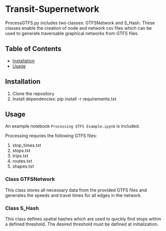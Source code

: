 # Transit-Supernetwork
ProcessGTFS.py includes two classes: GTFSNetwork and S_Hash. These classes enable the creation of node and network csv files which can be used to generate traversable graphical networks from GTFS files.

## Table of Contents

- [Installation](#installation)
- [Usage](#usage)

## Installation

1. Clone the repository
2. Install dependencies:
    pip install -r requirements.txt

## Usage

An example notebook ```Processing GTFS Example.ipynb``` is included.

Processing requries the following GTFS files:
1. stop_times.txt
2. stops.txt
3. trips.txt
4. routes.txt
5. shapes.txt

### Class GTFSNetwork

This class stores all necessary data from the provided GTFS files and generates the speeds and travel times for all edges in the network.

### Class S_Hash

This class defines spatial hashes which are used to quickly find stops within a defined threshold. The desired threshold must be defined at initialization. 